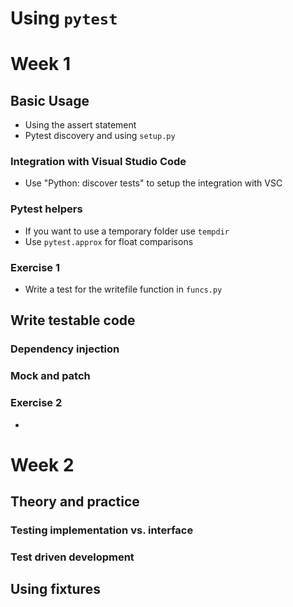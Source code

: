 # Using `pytest`

# Week 1

## Basic Usage

- Using the assert statement
- Pytest discovery and using `setup.py`

### Integration with Visual Studio Code

- Use "Python: discover tests" to setup the integration with VSC

### Pytest helpers

- If you want to use a temporary folder use `tempdir`
- Use `pytest.approx` for float comparisons

### Exercise 1

- Write a test for the writefile function in `funcs.py`

## Write testable code

### Dependency injection

### Mock and patch

### Exercise 2

- 

# Week 2

## Theory and practice

### Testing implementation vs. interface

### Test driven development

## Using fixtures